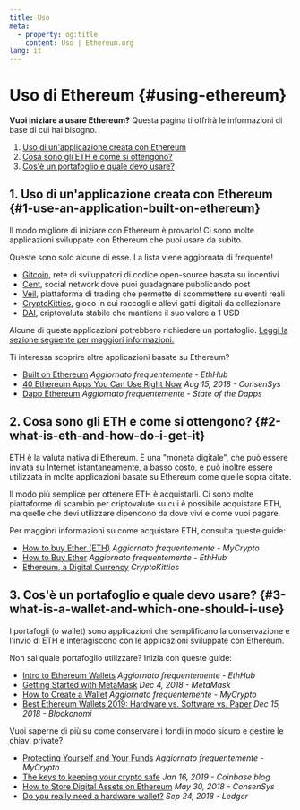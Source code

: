 ```yaml
---
title: Uso
meta:
  - property: og:title
    content: Uso | Ethereum.org
lang: it
---
```


# Uso di Ethereum {#using-ethereum}

<div class="featured">

**Vuoi iniziare a usare Ethereum?** Questa pagina ti offrirà le informazioni di base di cui hai bisogno.

1. [Uso di un'applicazione creata con Ethereum](#1-use-an-application-built-on-ethereum)
2. [Cosa sono gli ETH e come si ottengono?](#2-what-is-eth-and-how-do-i-get-it)
3. [Cos'è un portafoglio e quale devo usare?](#3-what-is-a-wallet-and-which-one-should-i-use)

</div>

## 1. Uso di un'applicazione creata con Ethereum {#1-use-an-application-built-on-ethereum}

Il modo migliore di iniziare con Ethereum è provarlo! Ci sono molte applicazioni sviluppate con Ethereum che puoi usare da subito.

Queste sono solo alcune di esse. La lista viene aggiornata di frequente!

- [Gitcoin](https://gitcoin.co), rete di sviluppatori di codice open-source basata su incentivi
- [Cent](https://beta.cent.co), social network dove puoi guadagnare pubblicando post
- [Veil](https://app.veil.co), piattaforma di trading che permette di scommettere su eventi reali
- [CryptoKitties](https://www.cryptokitties.co), gioco in cui raccogli e allevi gatti digitali da collezionare
- [DAI](https://makerdao.com/en/), criptovaluta stabile che mantiene il suo valore a 1 USD

Alcune di queste applicazioni potrebbero richiedere un portafoglio. [Leggi la sezione seguente per maggiori informazioni.](#3-what-is-a-wallet-and-which-one-should-i-use)

Ti interessa scoprire altre applicazioni basate su Ethereum?

- [Built on Ethereum](https://docs.ethhub.io/built-on-ethereum/built-on-ethereum/) _Aggiornato frequentemente - EthHub_
- [40 Ethereum Apps You Can Use Right Now](https://media.consensys.net/40-ethereum-apps-you-can-use-right-now-d643333769f7) _Aug 15, 2018 - ConsenSys_
- [Dapp Ethereum](https://www.stateofthedapps.com/rankings/platform/ethereum) _Aggiornato frequentemente - State of the Dapps_

## 2. Cosa sono gli ETH e come si ottengono? {#2-what-is-eth-and-how-do-i-get-it}

ETH è la valuta nativa di Ethereum. È una "moneta digitale", che può essere inviata su Internet istantaneamente, a basso costo, e può inoltre essere utilizzata in molte applicazioni basate su Ethereum come quelle sopra citate.

Il modo più semplice per ottenere ETH è acquistarli. Ci sono molte piattaforme di scambio per criptovalute su cui è possibile acquistare ETH, ma quelle che devi utilizzare dipendono da dove vivi e come vuoi pagare.

Per maggiori informazioni su come acquistare ETH, consulta queste guide:

- [How to buy Ether (ETH)](https://support.mycrypto.com/how-to/getting-started/how-to-buy-ether-with-usd) _Aggiornato frequentemente - MyCrypto_
- [How to Buy Ether](https://docs.ethhub.io/using-ethereum/how-to-buy-ether/) _Aggiornato frequentemente - EthHub_
- [Ethereum, a Digital Currency](https://www.cryptokitties.co/faq#ethereum-a-digital-currency) _CryptoKitties_

## 3. Cos'è un portafoglio e quale devo usare? {#3-what-is-a-wallet-and-which-one-should-i-use}

I portafogli (o wallet) sono applicazioni che semplificano la conservazione e l'invio di ETH e interagiscono con le applicazioni sviluppate con Ethereum.

Non sai quale portafoglio utilizzare? Inizia con queste guide:

- [Intro to Ethereum Wallets](https://docs.ethhub.io/using-ethereum/wallets/intro-to-ethereum-wallets/) _Aggiornato frequentemente - EthHub_
- [Getting Started with MetaMask](https://metamask.zendesk.com/hc/en-us/articles/360015489531-Getting-Started-With-MetaMask-Part-1-) _Dec 4, 2018 - MetaMask_
- [How to Create a Wallet](https://support.mycrypto.com/how-to/getting-started/how-to-create-a-wallet) _Aggiornato frequentemente - MyCrypto_
- [Best Ethereum Wallets 2019: Hardware vs. Software vs. Paper](https://blockonomi.com/best-ethereum-wallets/) _Dec 15, 2018 - Blockonomi_

Vuoi saperne di più su come conservare i fondi in modo sicuro e gestire le chiavi private?

- [Protecting Yourself and Your Funds](https://support.mycrypto.com/staying-safe/protecting-yourself-and-your-funds) _Aggiornato frequentemente - MyCrypto_
- [The keys to keeping your crypto safe](https://blog.coinbase.com/the-keys-to-keeping-your-crypto-safe-96d497cce6cf) _Jan 16, 2019 - Coinbase blog_
- [How to Store Digital Assets on Ethereum](https://media.consensys.net/how-to-store-digital-assets-on-ethereum-a2bfdcf66bd0) _May 30, 2018 - ConsenSys_
- [Do you really need a hardware wallet?](https://medium.com/ledger-on-security-and-blockchain/ledger-101-part-1-do-you-really-need-a-hardware-wallet-7f5abbadd945) _Sep 24, 2018 - Ledger_
